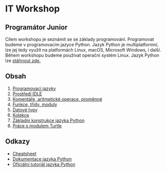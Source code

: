 # IT Workshop

## Programátor Junior

Cílem workshopu je seznámit se se základy programování.
Programovat budeme v programovacím jazyce Python.
Jazyk Python je multiplatformní, lze jej tedy využít na platformách
Linux, macOS, Microsoft Windows, i další. Během workshopu budeme používat
operační systém Linux. Jazyk Python lze
[stáhnout zde.](https://www.python.org/downloads/)

## Obsah

1. [Programovací jazyky](chapters/programming_languages.md)
2. [Prostředí IDLE](chapters/idle.md)
3. [Komentáře, aritmetické operace, proměnné](chapters/basic_math.md)
3. [Funkce, třídy, moduly](chapters/functions.md)
4. [Datové typy](chapters/data_types.md)
5. [Kolekce](chapters/collections.md)
6. [Základní konstrukce jazyka Python](chapters/constructs.md)
7. [Práce s modulem Turtle](chapters/turtle.md)

## Odkazy

* [Cheatsheet](cheatsheet.py)
* [Dokumentace jazyka Python](https://docs.python.org/3/)
* [Oficiální tutoriál jazyka Python](https://docs.python.org/3/tutorial/index.html)

















